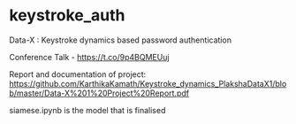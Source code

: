 # keystroke_auth
Data-X : Keystroke dynamics based password authentication

Conference Talk - https://t.co/9p4BQMEUuj

Report and documentation of project: https://github.com/KarthikaKamath/Keystroke_dynamics_PlakshaDataX1/blob/master/Data-X%201%20Project%20Report.pdf

siamese.ipynb is the model that is finalised
